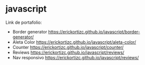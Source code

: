 # javascript
Link de portafolio:
- Border generator https://erickortizc.github.io/javascript/border-generator/
- Aleta Color https://erickortizc.github.io/javascript/aleta-color/
- Counter https://erickortizc.github.io/javascript/counter/
- Reviews https://erickortizc.github.io/javascript/reviews/
- Nav responsivo https://erickortizc.github.io/javascript/reviews/

